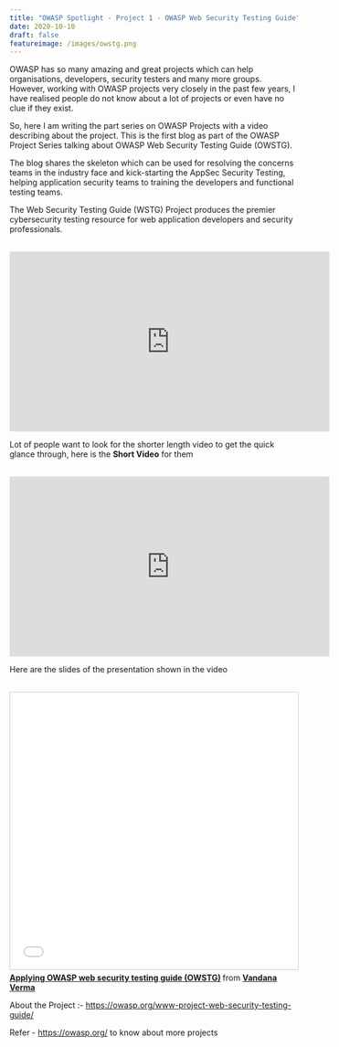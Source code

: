 ```yaml
---
title: "OWASP Spotlight - Project 1 - OWASP Web Security Testing Guide"
date: 2020-10-10
draft: false
featureimage: /images/owstg.png
---
```


OWASP has so many amazing and great projects which can help organisations, developers, security testers and many more groups. However, working with OWASP projects very closely in the past few years, I have realised people do not know about a lot of projects or even have no clue if they exist.

So, here I am writing the part series on OWASP Projects with a video describing about the project. This is the first blog as part of the OWASP Project Series talking about OWASP Web Security Testing Guide (OWSTG).

The blog shares the skeleton which can be used for resolving the concerns teams in the industry face and kick-starting the AppSec Security Testing, helping application security teams to training the developers and functional testing teams. 

The Web Security Testing Guide (WSTG) Project produces the premier cybersecurity testing resource for web application developers and security professionals.

</br>

<iframe width="560" height="315" src="https://www.youtube.com/embed/bxQPePVDbQk" frameborder="0" allow="accelerometer; autoplay; clipboard-write; encrypted-media; gyroscope; picture-in-picture" allowfullscreen></iframe>

Lot of people want to look for the shorter length video to get the quick glance through, here is the **Short Video** for them

</br>

<iframe width="560" height="315" src="https://www.youtube.com/embed/Q_FdZ07e8Kg" frameborder="0" allow="accelerometer; autoplay; clipboard-write; encrypted-media; gyroscope; picture-in-picture" allowfullscreen></iframe>

</br>

Here are the slides of the presentation shown in the video

</br>

<iframe src="//www.slideshare.net/slideshow/embed_code/key/23Zp8TQLi9XR1h" width="595" height="485" frameborder="0" marginwidth="0" marginheight="0" scrolling="no" style="border:1px solid #CCC; border-width:1px; margin-bottom:5px; max-width: 100%;" allowfullscreen> </iframe> <div style="margin-bottom:5px"> <strong> <a href="//www.slideshare.net/VandanaVerma24/applying-owasp-web-security-testing-guide-owstg" title="Applying OWASP web security testing guide (OWSTG)" target="_blank">Applying OWASP web security testing guide (OWSTG)</a> </strong> from <strong><a href="https://www.slideshare.net/VandanaVerma24" target="_blank">Vandana Verma</a></strong> </div>

About the Project :- https://owasp.org/www-project-web-security-testing-guide/


Refer - https://owasp.org/ to know about more projects
